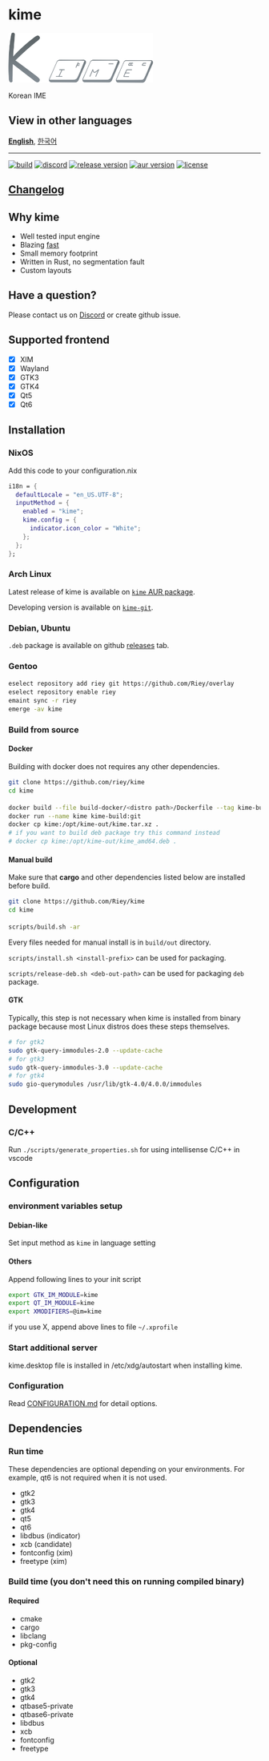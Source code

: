 # kime

[<img src="./docs/assets/kime-roundy-default-without-text-bluegrey.png" height="100">](https://github.com/Riey/kime)

Korean IME

## View in other languages

[**English**](./README.md), [한국어](./README.ko.md)

---

[<img alt="build" src="https://img.shields.io/github/workflow/status/Riey/kime/CI?style=for-the-badge" height="25">](https://github.com/Riey/kime/actions?query=workflow%3ACI)
[<img alt="discord" src="https://img.shields.io/discord/801107569505992705.svg?style=for-the-badge" height="25">](https://discord.gg/YPnEfZqC6y)
[<img alt="release version" src="https://img.shields.io/github/v/release/Riey/kime?style=for-the-badge" height="25">](https://github.com/Riey/kime/releases)
[<img alt="aur version" src="https://img.shields.io/aur/version/kime-bin?style=for-the-badge" height="25">](https://aur.archlinux.org/packages/kime-bin/)
[<img alt="license" src="https://img.shields.io/github/license/Riey/kime?style=for-the-badge" height="25">](https://github.com/Riey/kime/blob/master/LICENSE)

## [Changelog](docs/CHANGELOG.md)

## Why kime

* Well tested input engine
* Blazing [fast](https://github.com/Riey/kime/wiki/Performance)
* Small memory footprint
* Written in Rust, no segmentation fault
* Custom layouts

## Have a question?

Please contact us on [Discord](https://discord.gg/YPnEfZqC6y) or create github issue.

## Supported frontend

- [x] XIM
- [x] Wayland
- [x] GTK3
- [x] GTK4
- [x] Qt5
- [x] Qt6

## Installation

### NixOS

Add this code to your configuration.nix

```nix
i18n = {
  defaultLocale = "en_US.UTF-8";
  inputMethod = {
    enabled = "kime";
    kime.config = {
      indicator.icon_color = "White";
    };
  };
};
```

### Arch Linux

Latest release of kime is available on [`kime` AUR package](https://aur.archlinux.org/packages/kime).

Developing version is available on [`kime-git`](https://aur.archlinux.org/packages/kime-git).

### Debian, Ubuntu

`.deb` package is available on github [releases](https://github.com/Riey/kime/releases) tab.

### Gentoo

```sh
eselect repository add riey git https://github.com/Riey/overlay
eselect repository enable riey
emaint sync -r riey
emerge -av kime
```

### Build from source

#### Docker

Building with docker does not requires any other dependencies.

```sh
git clone https://github.com/riey/kime
cd kime

docker build --file build-docker/<distro path>/Dockerfile --tag kime-build:git .
docker run --name kime kime-build:git
docker cp kime:/opt/kime-out/kime.tar.xz .
# if you want to build deb package try this command instead
# docker cp kime:/opt/kime-out/kime_amd64.deb .
```

#### Manual build

Make sure that **cargo** and other dependencies listed below are installed before build.

```sh
git clone https://github.com/Riey/kime
cd kime

scripts/build.sh -ar
```

Every files needed for manual install is in `build/out` directory.

`scripts/install.sh <install-prefix>` can be used for packaging.

`scripts/release-deb.sh <deb-out-path>` can be used for packaging `deb` package.

#### GTK

Typically, this step is not necessary when kime is installed from binary package because most Linux distros does these steps themselves.

```sh
# for gtk2
sudo gtk-query-immodules-2.0 --update-cache
# for gtk3
sudo gtk-query-immodules-3.0 --update-cache
# for gtk4
sudo gio-querymodules /usr/lib/gtk-4.0/4.0.0/immodules
```

## Development

### C/C++

Run `./scripts/generate_properties.sh` for using intellisense C/C++ in vscode

## Configuration

### environment variables setup

#### Debian-like

Set input method as `kime` in language setting

#### Others

Append following lines to your init script

```sh
export GTK_IM_MODULE=kime
export QT_IM_MODULE=kime
export XMODIFIERS=@im=kime
```

if you use X, append above lines to file `~/.xprofile`

### Start additional server

kime.desktop file is installed in /etc/xdg/autostart when installing kime.

### Configuration

Read [CONFIGURATION.md](docs/CONFIGURATION.md) for detail options.

## Dependencies

### Run time

These dependencies are optional depending on your environments. For example, qt6 is not required when it is not used.

* gtk2
* gtk3
* gtk4
* qt5
* qt6
* libdbus (indicator)
* xcb (candidate)
* fontconfig (xim)
* freetype (xim)

### Build time (you don't need this on running compiled binary)

#### Required

* cmake
* cargo
* libclang
* pkg-config

#### Optional

* gtk2
* gtk3
* gtk4
* qtbase5-private
* qtbase6-private
* libdbus
* xcb
* fontconfig
* freetype
